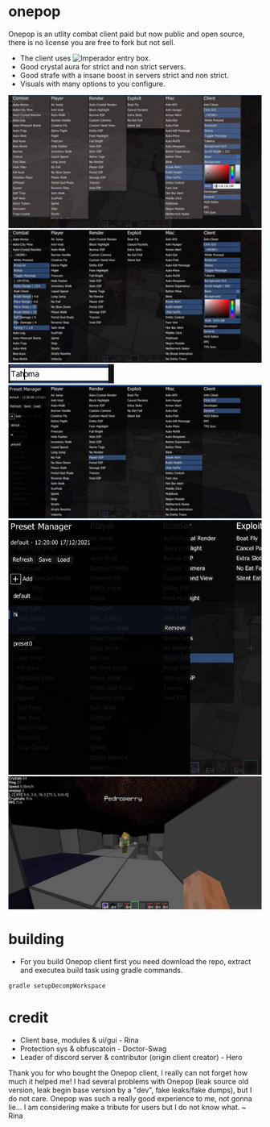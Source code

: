# onepop
Onepop is an utlity combat client paid but now public and open source, there is no license you are free to fork but not sell.
* The client uses ![Imperador](https://github.com/SirRina/Imperador-Widgets) entry box.
* Good crystal aura for strict and non strict servers.
* Good strafe with a insane boost in servers strict and non strict.
* Visuals with many options to you configure.

![Alt text](/splash/splash_1.png?raw=true)
![Alt text](/splash/splash_2.png?raw=true)
![Alt text](/splash/splash_3.png?raw=true)
![Alt text](/splash/splash_4.png?raw=true)
![Alt text](/splash/splash_5.png?raw=true)
![Alt text](/splash/splash_6.png?raw=true)

# building
- For you build Onepop client first you need download the repo, extract and executea build task using gradle commands.

```
gradle setupDecompWorkspace
```

# credit
- Client base, modules & ui/gui - Rina
- Protection sys & obfuscatoin - Doctor-Swag
- Leader of discord server & contributor (origin client creator) - Hero

 Thank you for who bought the Onepop client, I really can not forget how much it helped me!
 I had several problems with Onepop (leak source old version, leak begin base version by a "dev", fake leaks/fake dumps), but I do not care.
 Onepop was such a really good experience to me, not gonna lie... I am considering make a tribute for users but I do not know what.
 ~ Rina
